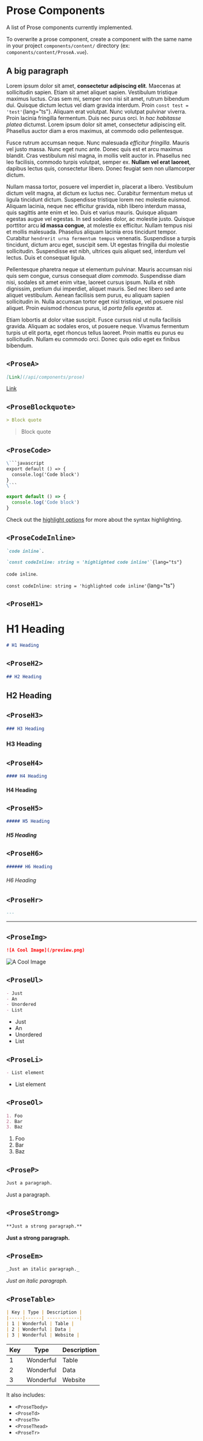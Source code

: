 # Prose Components

A list of Prose components currently implemented.

To overwrite a prose component, create a component with the same name in your project `components/content/` directory (ex: `components/content/ProseA.vue`).

## A big paragraph

Lorem ipsum dolor sit amet, **consectetur adipiscing elit**. Maecenas at sollicitudin sapien. Etiam sit amet aliquet sapien. Vestibulum tristique maximus luctus. Cras sem mi, semper non nisi sit amet, rutrum bibendum dui. Quisque dictum lectus vel diam gravida interdum. Proin `const test = 'test'`{lang="ts"}. Aliquam erat volutpat. Nunc volutpat pulvinar viverra. Proin lacinia fringilla fermentum. Duis nec purus orci. In _hac habitasse platea_ dictumst. Lorem ipsum dolor sit amet, consectetur adipiscing elit. Phasellus auctor diam a eros maximus, at commodo odio pellentesque.

Fusce rutrum accumsan neque. Nunc malesuada _efficitur fringilla_. Mauris vel justo massa. Nunc eget nunc ante. Donec quis est et arcu maximus blandit. Cras vestibulum nisl magna, in mollis velit auctor in. Phasellus nec leo facilisis, commodo turpis volutpat, semper ex. **Nullam vel erat laoreet**, dapibus lectus quis, consectetur libero. Donec feugiat sem non ullamcorper dictum.

Nullam massa tortor, posuere vel imperdiet in, placerat a libero. Vestibulum dictum velit magna, at dictum ex luctus nec. Curabitur fermentum metus ut ligula tincidunt dictum. Suspendisse tristique lorem nec molestie euismod. Aliquam lacinia, neque nec efficitur gravida, nibh libero interdum massa, quis sagittis ante enim et leo. Duis et varius mauris. Quisque aliquam egestas augue vel egestas. In sed sodales dolor, ac molestie justo. Quisque porttitor arcu **id massa congue**, at molestie ex efficitur. Nullam tempus nisi et mollis malesuada. Phasellus aliquam lacinia eros tincidunt tempor. Curabitur `hendrerit urna fermentum tempus` venenatis. Suspendisse a turpis tincidunt, dictum arcu eget, suscipit sem. Ut egestas fringilla dui molestie sollicitudin. Suspendisse est nibh, ultrices quis aliquet sed, interdum vel lectus. Duis et consequat ligula.

Pellentesque pharetra neque ut elementum pulvinar. Mauris accumsan nisi quis sem congue, cursus consequat _diam commodo_. Suspendisse diam nisi, sodales sit amet enim vitae, laoreet cursus ipsum. Nulla et nibh dignissim, pretium dui imperdiet, aliquet mauris. Sed nec libero sed ante aliquet vestibulum. Aenean facilisis sem purus, eu aliquam sapien sollicitudin in. Nulla accumsan tortor eget nisl tristique, vel posuere nisl aliquet. Proin euismod rhoncus purus, id *porta felis egestas* at.

Etiam lobortis at dolor vitae suscipit. Fusce cursus nisl ut nulla facilisis gravida. Aliquam ac sodales eros, ut posuere neque. Vivamus fermentum turpis ut elit porta, eget rhoncus tellus laoreet. Proin mattis eu purus eu sollicitudin. Nullam eu commodo orci. Donec quis odio eget ex finibus bibendum.

## `<ProseA>`

```md [Code]
[Link](/api/components/prose)
````

[Link](/api/components/prose)

## `<ProseBlockquote>`

```md [Code]
> Block quote
````

> Block quote

## `<ProseCode>`

```md [Code]
\```javascript
export default () => {
  console.log('Code block')
}
\```
```

```ts
export default () => {
  console.log('Code block')
}
```

Check out the [highlight options](https://content.nuxtjs.org/api/configuration#highlight) for more about the syntax highlighting.

## `<ProseCodeInline>`

```md [Code]
`code inline`.

`const codeInline: string = 'highlighted code inline'`{lang="ts"}
```

`code inline`.

`const codeInline: string = 'highlighted code inline'`{lang="ts"}

## `<ProseH1>`


# H1 Heading

```md [Code]
# H1 Heading
```

## `<ProseH2>`

```md [Code]
## H2 Heading
```

  ## H2 Heading

## `<ProseH3>`

```md [Code]
### H3 Heading
```

### H3 Heading

## `<ProseH4>`

```md [Code]
#### H4 Heading
```
  
#### H4 Heading

## `<ProseH5>`

```md [Code]
##### H5 Heading
```

##### H5 Heading

## `<ProseH6>`

```md [Code]
###### H6 Heading
```

###### H6 Heading

## `<ProseHr>`

```md [Code]
---
```

---

## `<ProseImg>`

```md [Code]
![A Cool Image](/preview.png)
```

![A Cool Image](/preview.png) 

## `<ProseUl>`

```md [Code]
- Just
- An
- Unordered
- List
```

- Just
- An
- Unordered
- List

## `<ProseLi>`

```md [Code]
- List element
```

- List element

## `<ProseOl>`

```md [Code]
1. Foo
2. Bar
3. Baz
```

1. Foo
2. Bar
3. Baz

## `<ProseP>`

```md [Code]
Just a paragraph.
```

Just a paragraph.

## `<ProseStrong>`

```md [Code]
**Just a strong paragraph.**
```

**Just a strong paragraph.**

## `<ProseEm>`

```md [Code]
_Just an italic paragraph._
```

_Just an italic paragraph._

## `<ProseTable>`

```md [Code]
| Key | Type | Description |
|-----|------| ------------|
| 1 | Wonderful | Table |
| 2 | Wonderful | Data |
| 3 | Wonderful | Website |
```

| Key | Type | Description |
|-----|------| ------------|
| 1 | Wonderful | Table |
| 2 | Wonderful | Data |
| 3 | Wonderful | Website |

It also includes:
- `<ProseTbody>`
- `<ProseTd>`
- `<ProseTh>`
- `<ProseThead>`
- `<ProseTr>`

